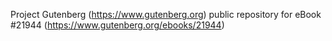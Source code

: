 Project Gutenberg (https://www.gutenberg.org) public repository for eBook #21944 (https://www.gutenberg.org/ebooks/21944)

